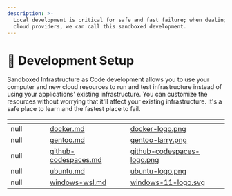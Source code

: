 ```yaml
---
description: >-
  Local development is critical for safe and fast failure; when dealing with
  cloud providers, we can call this sandboxed development.
---
```


# 🔩 Development Setup

Sandboxed Infrastructure as Code development allows you to use your computer and new cloud resources to run and test infrastructure instead of using your applications' existing infrastructure. You can customize the resources without worrying that it'll affect your existing infrastructure. It's a safe place to learn and the fastest place to fail.

<table data-view="cards"><thead><tr><th data-type="rating" data-max="5"></th><th data-hidden></th><th data-hidden></th><th data-hidden></th><th data-hidden data-card-target data-type="content-ref"></th><th data-hidden data-card-cover data-type="files"></th></tr></thead><tbody><tr><td>null</td><td></td><td></td><td></td><td><a href="docker.md">docker.md</a></td><td><a href="../../.gitbook/assets/docker-logo.png">docker-logo.png</a></td></tr><tr><td>null</td><td></td><td></td><td></td><td><a href="gentoo.md">gentoo.md</a></td><td><a href="../../.gitbook/assets/gentoo-larry.png">gentoo-larry.png</a></td></tr><tr><td>null</td><td></td><td></td><td></td><td><a href="github-codespaces.md">github-codespaces.md</a></td><td><a href="../../.gitbook/assets/github-codespaces-logo.png">github-codespaces-logo.png</a></td></tr><tr><td>null</td><td></td><td></td><td></td><td><a href="ubuntu.md">ubuntu.md</a></td><td><a href="../../.gitbook/assets/ubuntu-logo.png">ubuntu-logo.png</a></td></tr><tr><td>null</td><td></td><td></td><td></td><td><a href="windows-wsl.md">windows-wsl.md</a></td><td><a href="../../.gitbook/assets/windows-11-logo.svg">windows-11-logo.svg</a></td></tr></tbody></table>
